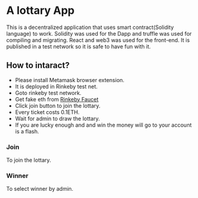 # A lottary App

This is a decentralized application that uses smart contract(Solidity language) to work. Solidity was used for the Dapp and truffle was used for compiling and migrating.
React and web3 was used for the front-end. It is published in a test network so it is safe to have fun with it.

## How to intaract?

- Please install Metamask browser extension.
- It is deployed in Rinkeby test net.
- Goto rinkeby test network.
- Get fake eth from [Rinkeby Faucet](https://faucets.chain.link/rinkeby)
- Click join button to join the lottary.
- Every ticket costs 0.1ETH.
- Wait for admin to draw the lottary.
- If you are lucky enough and and win the money will go to your account is a flash.

### Join

To join the lottary.

### Winner

To select winner by admin.
